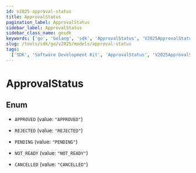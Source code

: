 ```yaml
---
id: v2025-approval-status
title: ApprovalStatus
pagination_label: ApprovalStatus
sidebar_label: ApprovalStatus
sidebar_class_name: gosdk
keywords: ['go', 'Golang', 'sdk', 'ApprovalStatus', 'V2025ApprovalStatus']
slug: /tools/sdk/go/v2025/models/approval-status
tags:
  ['SDK', 'Software Development Kit', 'ApprovalStatus', 'V2025ApprovalStatus']
---
```


# ApprovalStatus

## Enum

- `APPROVED` (value: `"APPROVED"`)

- `REJECTED` (value: `"REJECTED"`)

- `PENDING` (value: `"PENDING"`)

- `NOT_READY` (value: `"NOT_READY"`)

- `CANCELLED` (value: `"CANCELLED"`)
